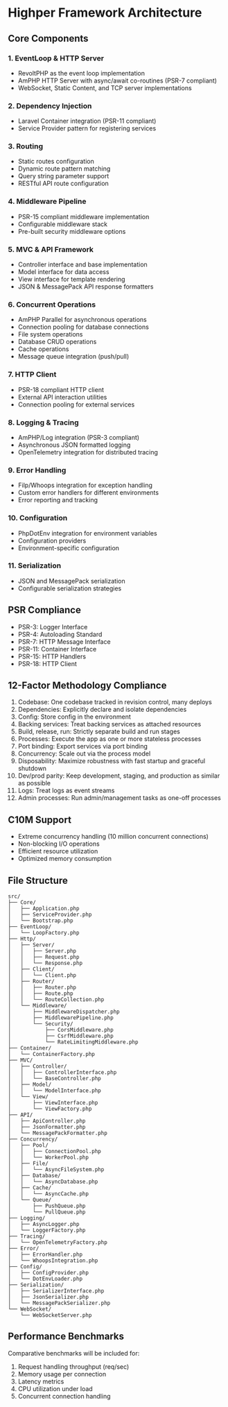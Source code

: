 # Highper Framework Architecture

## Core Components

### 1. EventLoop & HTTP Server
- RevoltPHP as the event loop implementation
- AmPHP HTTP Server with async/await co-routines (PSR-7 compliant)
- WebSocket, Static Content, and TCP server implementations

### 2. Dependency Injection
- Laravel Container integration (PSR-11 compliant)
- Service Provider pattern for registering services

### 3. Routing
- Static routes configuration
- Dynamic route pattern matching
- Query string parameter support
- RESTful API route configuration

### 4. Middleware Pipeline
- PSR-15 compliant middleware implementation
- Configurable middleware stack
- Pre-built security middleware options

### 5. MVC & API Framework
- Controller interface and base implementation
- Model interface for data access
- View interface for template rendering
- JSON & MessagePack API response formatters

### 6. Concurrent Operations
- AmPHP Parallel for asynchronous operations
- Connection pooling for database connections
- File system operations
- Database CRUD operations
- Cache operations
- Message queue integration (push/pull)

### 7. HTTP Client
- PSR-18 compliant HTTP client
- External API interaction utilities
- Connection pooling for external services

### 8. Logging & Tracing
- AmPHP/Log integration (PSR-3 compliant)
- Asynchronous JSON formatted logging
- OpenTelemetry integration for distributed tracing

### 9. Error Handling
- Filp/Whoops integration for exception handling
- Custom error handlers for different environments
- Error reporting and tracking

### 10. Configuration
- PhpDotEnv integration for environment variables
- Configuration providers
- Environment-specific configuration

### 11. Serialization
- JSON and MessagePack serialization
- Configurable serialization strategies

## PSR Compliance
- PSR-3: Logger Interface
- PSR-4: Autoloading Standard
- PSR-7: HTTP Message Interface
- PSR-11: Container Interface
- PSR-15: HTTP Handlers
- PSR-18: HTTP Client

## 12-Factor Methodology Compliance
1. Codebase: One codebase tracked in revision control, many deploys
2. Dependencies: Explicitly declare and isolate dependencies
3. Config: Store config in the environment
4. Backing services: Treat backing services as attached resources
5. Build, release, run: Strictly separate build and run stages
6. Processes: Execute the app as one or more stateless processes
7. Port binding: Export services via port binding
8. Concurrency: Scale out via the process model
9. Disposability: Maximize robustness with fast startup and graceful shutdown
10. Dev/prod parity: Keep development, staging, and production as similar as possible
11. Logs: Treat logs as event streams
12. Admin processes: Run admin/management tasks as one-off processes

## C10M Support
- Extreme concurrency handling (10 million concurrent connections)
- Non-blocking I/O operations
- Efficient resource utilization
- Optimized memory consumption

## File Structure
```
src/
├── Core/
│   ├── Application.php
│   ├── ServiceProvider.php
│   └── Bootstrap.php
├── EventLoop/
│   └── LoopFactory.php
├── Http/
│   ├── Server/
│   │   ├── Server.php
│   │   ├── Request.php
│   │   └── Response.php
│   ├── Client/
│   │   └── Client.php
│   ├── Router/
│   │   ├── Router.php
│   │   ├── Route.php
│   │   └── RouteCollection.php
│   └── Middleware/
│       ├── MiddlewareDispatcher.php
│       ├── MiddlewarePipeline.php
│       └── Security/
│           ├── CorsMiddleware.php
│           ├── CsrfMiddleware.php
│           └── RateLimitingMiddleware.php
├── Container/
│   └── ContainerFactory.php
├── MVC/
│   ├── Controller/
│   │   ├── ControllerInterface.php
│   │   └── BaseController.php
│   ├── Model/
│   │   └── ModelInterface.php
│   └── View/
│       ├── ViewInterface.php
│       └── ViewFactory.php
├── API/
│   ├── ApiController.php
│   ├── JsonFormatter.php
│   └── MessagePackFormatter.php
├── Concurrency/
│   ├── Pool/
│   │   ├── ConnectionPool.php
│   │   └── WorkerPool.php
│   ├── File/
│   │   └── AsyncFileSystem.php
│   ├── Database/
│   │   └── AsyncDatabase.php
│   ├── Cache/
│   │   └── AsyncCache.php
│   └── Queue/
│       ├── PushQueue.php
│       └── PullQueue.php
├── Logging/
│   ├── AsyncLogger.php
│   └── LoggerFactory.php
├── Tracing/
│   └── OpenTelemetryFactory.php
├── Error/
│   ├── ErrorHandler.php
│   └── WhoopsIntegration.php
├── Config/
│   ├── ConfigProvider.php
│   └── DotEnvLoader.php
├── Serialization/
│   ├── SerializerInterface.php
│   ├── JsonSerializer.php
│   └── MessagePackSerializer.php
└── WebSocket/
    └── WebSocketServer.php
```

## Performance Benchmarks

Comparative benchmarks will be included for:

1. Request handling throughput (req/sec)
2. Memory usage per connection
3. Latency metrics
4. CPU utilization under load
5. Concurrent connection handling

